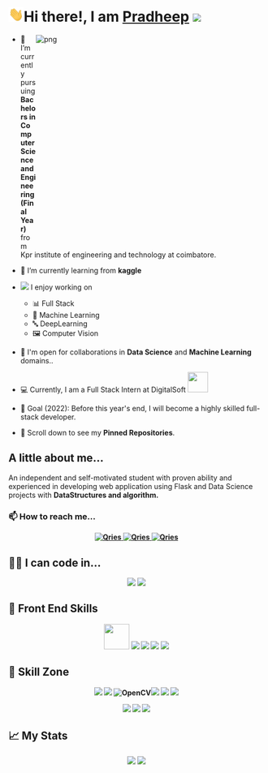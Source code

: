 <h1> <img src="https://raw.githubusercontent.com/ABSphreak/ABSphreak/master/gifs/Hi.gif" width="30px">Hi there!, I am <a href="https://github.com/Riopradheep007">Pradheep</a> <img src="https://emojis.slackmojis.com/emojis/images/1531849430/4246/blob-sunglasses.gif?1531849430" width="30px"></h1>
</h1>



 <img align="right" alt="png" src="https://user-images.githubusercontent.com/46066018/121811092-d963ab00-cc80-11eb-850f-fe900240a1c0.png" width="450" height="410" />


- 🔭 I’m currently pursuing **Bachelors in Computer Science and Engineering (Final Year)** from Kpr institute of engineering and technology at coimbatore.

- 🌱 I’m currently learning from **kaggle**

- <img src="https://media.giphy.com/media/WUlplcMpOCEmTGBtBW/giphy.gif" width="30">  I enjoy working on
  - 📊 Full Stack 
  - 🤖 Machine Learning 
  - 🔤 DeepLearning
  - 🖼 Computer Vision


- 👯 I'm open for collaborations in **Data Science** and **Machine Learning** domains..

- 💻 Currently, I am a Full Stack  Intern at  DigitalSoft  <img src="https://user-images.githubusercontent.com/46066018/149355615-08fa5f60-7f7b-41c9-88ca-374af5091e59.jpg" width=40 height=40 />


- 🎯 Goal (2022): Before this year's end, I will become a highly skilled full-stack developer.

- 📌 Scroll down to see my **Pinned Repositories**.



## A little about me...  
   An independent and self-motivated student with proven ability and experienced in developing web application using Flask and Data Science projects with <b>DataStructures and algorithm<b>.
<br/>



### 📫 How to reach me...
<p align="center">
<a href="mailto:pradheep1341@gmail.com">
         <img alt="Qries" src="https://user-images.githubusercontent.com/46066018/121809805-ec27b100-cc7b-11eb-9422-b9bfeffa724e.png"
         width="50" height="50">
      </a>   
 
 
 
<a href="https://www.linkedin.com/in/pradheep-m-24510a173/">
         <img alt="Qries" src="https://user-images.githubusercontent.com/46066018/121810046-de266000-cc7c-11eb-92c9-934830c93674.png"
         width="50" height="45">
      </a>




<a href="https://www.kaggle.com/pradheeprio">
         <img alt="Qries" src="https://user-images.githubusercontent.com/46066018/121810354-285c1100-cc7e-11eb-9b28-3aad5280514e.jpg"
         width="50" height="45">
      </a>  
</p>



## 👨‍💻 I can code in...
<p align="center">
 
<img src="https://img.shields.io/badge/python%20-%2314354C.svg?&style=for-the-badge&logo=python&logoColor=gold"/>
 <img src = 'https://img.shields.io/badge/C%23-239120?style=for-the-badge&logo=c-sharp&logoColor=white'>

</p>

 
 ## 📡 Front End Skills
 <p align="center">

 <img src="https://user-images.githubusercontent.com/46066018/149352395-944c7da9-7879-4a4a-9fa6-4c4676b607cd.png" width=50 height=50/>
 <img src="https://img.shields.io/badge/html5%20-%23E34F26.svg?&style=for-the-badge&logo=html5&logoColor=white"/>
 <img src="https://img.shields.io/badge/css3%20-%231572B6.svg?&style=for-the-badge&logo=css3&logoColor=white"/>
 <img src = 'https://img.shields.io/badge/JavaScript-F7DF1E?style=for-the-badge&logo=javascript&logoColor=black'>
 <img src = 'https://img.shields.io/badge/jQuery-0769AD?style=for-the-badge&logo=jquery&logoColor=white'>

</p>
</details>



##  🤹 Skill Zone
<p align="center">
<img src="https://img.shields.io/badge/TensorFlow%20-%23FF6F00.svg?&style=for-the-badge&logo=TensorFlow&logoColor=white" /> 
<img src="https://img.shields.io/badge/Numpy-013220?&style=for-the-badge&logo=numpy"/>  <img alt="OpenCV" src="https://img.shields.io/badge/opencv-%23white.svg?&style=for-the-badge&logo=opencv&logoColor=white"/><img src="https://img.shields.io/badge/Pandas-130654?&style=for-the-badge&logo=pandas"/> <img src="https://img.shields.io/badge/Scikit--Learn-%233294C7?&style=for-the-badge&logo=scikit-learn"/>  <img src="https://img.shields.io/badge/Flask-grey?&style=for-the-badge&logo=flask"/>  
</p>
<p align="center">
 <img src="https://img.shields.io/badge/git%20-%23F05032.svg?&style=for-the-badge&logo=git&logoColor=white"/> 
<img src="https://img.shields.io/badge/github%20-%23121011.svg?&style=for-the-badge&logo=github&logoColor=white"/> 
 <img src="https://img.shields.io/badge/Linux-black?&style=for-the-badge&logo=linux&logoColor=white"/>
</p>

 
 ## 📈 My Stats
<p align='center' >
<img align="center" src="https://github-readme-stats.vercel.app/api?username=Riopradheep007&show_icons=true&theme=dark" width=420/>
<img align="center" src="https://github-readme-stats.vercel.app/api/top-langs/?username=Riopradheep007&layout=compact&theme=dark">
<p/>
